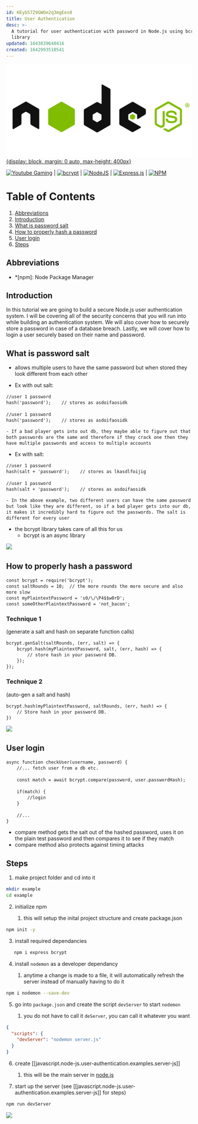 ```yaml
---
id: KEyb57Z9GWOe2q3mgEes0
title: User Authentication
desc: >-
  A tutorial for user authentication with password in Node.js using bcrypt
  library
updated: 1643839640416
created: 1642993510541
---
```


[![nodejs](/assets/images/nodejs.png){display: block, margin: 0 auto, max-height: 400px}](https://nodejs.org/en/)

[![Youtube Gaming](https://img.shields.io/badge/Youtube-FF0000?style=flat&logo=Youtube&logoColor=white)](https://www.youtube.com/watch?v=Ud5xKCYQTjM&t=0s) |
[![bcrypt](https://img.shields.io/badge/-bcrypt-blue?style=flat&?style=for-the-badge&logo=appveyor&logoColor=white)](https://www.npmjs.com/package/bcrypt) |
[![NodeJS](https://img.shields.io/badge/Docs-node.js-6DA55F?style=flat&logo=node.js&logoColor=white)](https://nodejs.org/en/docs/) |
[![Express.js](https://img.shields.io/badge/Docs-express.js-%23404d59.svg?style=flat&logo=express&logoColor=%2361DAFB)](https://expressjs.com/en/guide/routing.html) |
[![NPM](https://img.shields.io/badge/NPM-%23000000.svg?style=flat&logo=npm&logoColor=white)](https://www.npmjs.com/)

# Table of Contents

1. [Abbreviations](#abbreviations)
2. [Introduction](#introduction)
3. [What is password salt](#what-is-password-salt)
4. [How to properly hash a password](#how-to-properly-hash-a-password)
5. [User login](#user-login)
6. [Steps](#steps)

## Abbreviations

- \*[npm]: Node Package Manager

## Introduction

In this tutorial we are going to build a secure Node.js user authentication system. I will be covering all of the security concerns that you will run into while building an authentication system. We will also cover how to securely store a password in case of a database breach. Lastly, we will cover how to login a user securely based on their name and password.

## What is password salt

- allows multiple users to have the same password but when stored they look different from each other

- Ex with out salt:

```nodejs
//user 1 password
hash('password');    // stores as asdoifaosidk

//user 1 password
hash('password');    // stores as asdoifaosidk
```

    - If a bad player gets into out db, they maybe able to figure out that both passwords are the same and therefore if they crack one then they have multiple passwords and access to multiple accounts

- Ex with salt:

```nodejs
//user 1 password
hash(salt + 'password');    // stores as lkasdlfoijig

//user 1 password
hash(salt + 'password');    // stores as asdoifaosidk
```

    - In the above example, two different users can have the same password but look like they are different, so if a bad player gets into our db, it makes it incredibly hard to figure out the passwords. The salt is different for every user

- the bcrypt library takes care of all this for us
  - bcrypt is an async library

[![](https://img.shields.io/badge/back%20to%20top-%E2%86%A9-red)](#table-of-contents)

## How to properly hash a password

```nodejs
const bcrypt = require('bcrypt');
const saltRounds = 10;  // the more rounds the more secure and also more slow
const myPlaintextPassword = 's0/\/\P4$$w0rD';
const someOtherPlaintextPassword = 'not_bacon';
```

### Technique 1

(generate a salt and hash on separate function calls)

```nodejs
bcrypt.genSalt(saltRounds, (err, salt) => {
    bcrypt.hash(myPlaintextPassword, salt, (err, hash) => {
        // store hash in your password DB.
    });
});
```

### Technique 2

(auto-gen a salt and hash)

```nodejs
bcrypt.hash(myPlaintextPassword, saltRounds, (err, hash) => {
    // Store hash in your password DB.
})
```

[![](https://img.shields.io/badge/back%20to%20top-%E2%86%A9-red)](#table-of-contents)

## User login

```nodejs
async function checkUser(username, password) {
    //... fetch user from a db etc.

    const match = await bcrypt.compare(password, user.passwordHash);

    if(match) {
        //login
    }

    //...
}
```

- compare method gets the salt out of the hashed password, uses it on the plain test password and then compares it to see if they match
- compare method also protects against timing attacks

## Steps

1. make project folder and cd into it

```bash
mkdir example
cd example
```

2. initialize npm

   1. this will setup the inital project structure and create package.json

```bash
npm init -y
```

3. install required dependancies

```bash
   npm i express bcrypt
```

4. install `nodemon` as a developer dependancy

   1. anytime a change is made to a file, it will automatically refresh the server instead of manually having to do it

```bash
npm i nodemon --save-dev
```

5. go into `package.json` and create the script `devServer` to start `nodemon`

   1. you do not have to call it `deServer`, you can call it whatever you want

```json
{
  "scripts": {
    "devServer": "nodemon server.js"
  }
}
```

6. create [[javascript.node-js.user-authentication.examples.server-js]]

   1. this will be the main server in [node.js](https://nodejs.org/en/)

7. start up the server (see [[javascript.node-js.user-authentication.examples.server-js]] for steps)

```bash
npm run devServer
```

[![](https://img.shields.io/badge/back%20to%20top-%E2%86%A9-red)](#table-of-contents)
